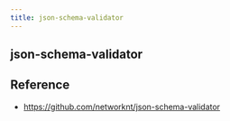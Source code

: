 ```yaml
---
title: json-schema-validator
---
```


## json-schema-validator


## Reference
- https://github.com/networknt/json-schema-validator
